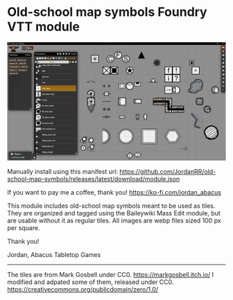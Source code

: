 # Old-school map symbols Foundry VTT module

![alt text](image.png)

Manually install using this manifest url: https://github.com/JordanRR/old-school-map-symbols/releases/latest/download/module.json

If you want to pay me a coffee, thank you! https://ko-fi.com/jordan_abacus

This module includes old-school map symbols meant to be used as tiles. They are organized and tagged using the Baileywiki Mass Edit module, but are usable without it as regular tiles. All images are webp files sized 100 px per square.

Thank you!

Jordan, Abacus Tabletop Games

---

The tiles are from Mark Gosbell under CC0. https://markgosbell.itch.io/ I modified and adpated some of them, released under CC0. https://creativecommons.org/publicdomain/zero/1.0/